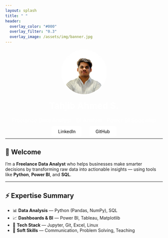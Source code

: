 ```yaml
---
layout: splash
title: " "
header:
  overlay_color: "#000"
  overlay_filter: "0.3"
  overlay_image: /assets/img/banner.jpg
---
```


<!-- Profile Image, Name, Title -->
<p align="center" style="margin-top: 1rem;">
  <img src="/assets/img/tahjib.jpg" alt="Tahjib Ahmed S." width="140" height="140" style="border-radius: 50%; border: 3px solid white; box-shadow: 0 0 8px rgba(255,255,255,0.3);">
</p>

<h1 align="center" style="color: white; margin-top: 0.5rem;">Tahjib Ahmed S.</h1>

<p align="center" style="color: white; font-size: 1.1rem;">
  Freelance Data Analyst · BI Analyst · Power BI Specialist
</p>

<!-- Buttons -->
<p align="center">
  <a href="https://linkedin.com/in/tahjib07" style="background: white; color: black; padding: 8px 20px; border-radius: 5px; margin: 0 10px; text-decoration: none;">LinkedIn</a>
  <a href="https://github.com/tahjib07" style="background: white; color: black; padding: 8px 20px; border-radius: 5px; margin: 0 10px; text-decoration: none;">GitHub</a>
</p>

---

## 👋 Welcome

I’m a **Freelance Data Analyst** who helps businesses make smarter decisions by transforming raw data into actionable insights — using tools like **Python**, **Power BI**, and **SQL**.

---

## ⚡ Expertise Summary

- 📊 **Data Analysis** — Python (Pandas, NumPy), SQL  
- 📈 **Dashboards & BI** — Power BI, Tableau, Matplotlib  
- 🧰 **Tech Stack** — Jupyter, Git, Excel, Linux  
- 🎯 **Soft Skills** — Communication, Problem Solving, Teaching
